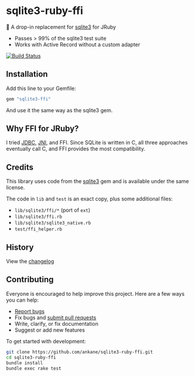 # sqlite3-ruby-ffi

:tada: A drop-in replacement for [sqlite3](https://github.com/sparklemotion/sqlite3-ruby) for JRuby

- Passes > 99% of the sqlite3 test suite
- Works with Active Record without a custom adapter

[![Build Status](https://github.com/ankane/sqlite3-ruby-ffi/actions/workflows/build.yml/badge.svg)](https://github.com/ankane/sqlite3-ruby-ffi/actions)

## Installation

Add this line to your Gemfile:

```ruby
gem "sqlite3-ffi"
```

And use it the same way as the sqlite3 gem.

## Why FFI for JRuby?

I tried [JDBC](https://github.com/xerial/sqlite-jdbc), [JNI](https://sqlite.org/src/dir/ext/jni), and FFI. Since SQLite is written in C, all three approaches eventually call C, and FFI provides the most compatibility.

## Credits

This library uses code from the [sqlite3](https://github.com/sparklemotion/sqlite3-ruby) gem and is available under the same license.

The code in `lib` and `test` is an exact copy, plus some additional files:

- `lib/sqlite3/ffi/*` (port of `ext`)
- `lib/sqlite3/ffi.rb`
- `lib/sqlite3/sqlite3_native.rb`
- `test/ffi_helper.rb`

## History

View the [changelog](https://github.com/ankane/sqlite3-ruby-ffi/blob/master/CHANGELOG.md)

## Contributing

Everyone is encouraged to help improve this project. Here are a few ways you can help:

- [Report bugs](https://github.com/ankane/sqlite3-ruby-ffi/issues)
- Fix bugs and [submit pull requests](https://github.com/ankane/sqlite3-ruby-ffi/pulls)
- Write, clarify, or fix documentation
- Suggest or add new features

To get started with development:

```sh
git clone https://github.com/ankane/sqlite3-ruby-ffi.git
cd sqlite3-ruby-ffi
bundle install
bundle exec rake test
```
